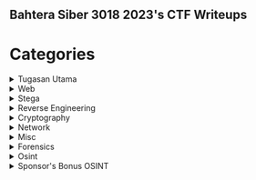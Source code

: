 ## Bahtera Siber 3018 2023's CTF Writeups

# Categories
<details>
   <summary>Tugasan Utama</summary>

  | Tugasan | Tahap Kesukaran |
  | --- | --- |
  | [Tugasan I : Seruan Perwira](https://github.com/OP-dash/BahteraSiber2023/blob/main/TugasanUtamaI.md) | - |
  | [Tugasan II : Tali Barut](https://github.com/OP-dash/BahteraSiber2023/blob/main/TugasanUtama2.md) | - |
  | [Warkah Akhir](https://github.com/OP-dash/BahteraSiber2023/blob/main/WarkahAkhir.md) | - |
  
</details>

<details>
  <summary>Web</summary>
    
  | Tugasan | Tahap Kesukaran |
  | --- | --- |
  | [Lemah](https://github.com/OP-dash/BahteraSiber2023/blob/main/Lemah.md) | Mudah |
  | [Wantujus](https://github.com/OP-dash/BahteraSiber2023/blob/main/Wantujus.md) | Mudah |
  | [Wantusom](#) | Mudah |
</details>

<details>
  <summary>Stega</summary>
    
  | Tugasan | Tahap Kesukaran |
  | --- | --- |
  | [Tugu Negara](https://github.com/OP-dash/BahteraSiber2023/blob/main/KeretapiTanahMelayu.md) | Sederhana |
  | [Bangsal 1](https://github.com/OP-dash/BahteraSiber2023/blob/main/Bangsal1.md) | Sederhana |
  | [Bangsal 2](https://github.com/OP-dash/BahteraSiber2023/blob/main/Bangsal2.md) | Sederhana |
</details>

<details>
  <summary>Reverse Engineering</summary>

  | Tugasan | Tahap Kesukaran |
  | --- | --- |
  | [Sarawak](https://github.com/OP-dash/BahteraSiber2023/blob/main/Sarawak.md) | Mudah |
</details>
  
<details>
  <summary>Cryptography</summary>

  | Tugasan | Tahap Kesukaran |
  | --- | --- |
  | [Nasihat](https://github.com/OP-dash/BahteraSiber2023/blob/main/Nasihat.md) | Mudah |
  | [Keretapi Tanah Melayu](https://github.com/OP-dash/BahteraSiber2023/blob/main/KeretapiTanahMelayu.md) | Mudah |
  | [Selamat Malam](https://github.com/OP-dash/BahteraSiber2023/blob/main/SelamatMalam.md) | Sederhana |
  | [Jerebu](https://github.com/OP-dash/BahteraSiber2023/blob/main/Jerebu.md) | Sederhana |
  | [1957bit](https://github.com/OP-dash/BahteraSiber2023/blob/main/1957bit.md) | Sederhana |
</details>

<details>
  <summary>Network</summary>

  | Tugasan | Tahap Kesukaran |
  | --- | --- |
  | [Johan](https://github.com/OP-dash/BahteraSiber2023/blob/main/Johan.md) | Mudah |
  | [Lagi-lagi Johan](https://github.com/OP-dash/BahteraSiber2023/blob/main/LagilagiJohan.md) | Mudah |
  | [Jalan Jalan Di Kuala Lumpur](https://github.com/OP-dash/BahteraSiber2023/blob/main/JalanJalanDiKualaLumpur.md) | Mudah |
</details>

<details>
  <summary>Misc</summary>

  | Tugasan | Tahap Kesukaran |
  | --- | --- |
  | [Mencari Rahsia Si Dia](https://github.com/OP-dash/BahteraSiber2023/blob/main/MencariRahsia.md) | Mudah |
  | [3108 CTF Town](#) | Sederhana |
  </details>

  <details>
  <summary>Forensics</summary>

  | Tugasan | Tahap Kesukaran |
  | --- | --- |
  | [Negeri-Negeri Di Malaysia](https://github.com/OP-dash/BahteraSiber2023/blob/main/NegeriNegeriDiMalaysia.md) | Mudah |
  </details>

<details>
  <summary>Osint</summary>

  | Tugasan | Tahap Kesukaran |
  | --- | --- |
  | [Pertemuan Kapista : Babak I](https://github.com/OP-dash/BahteraSiber2023/blob/main/PertemuanKapistaI.md) | Mudah |
  | [Pertemuan Kapista : Babak II](https://github.com/OP-dash/BahteraSiber2023/blob/main/PertemuanKapistaII.md) | Mudah |
  | [Pertemuan Kapista : Finale](https://github.com/OP-dash/BahteraSiber2023/blob/main/PertemuanKapistaIII.md) | Mudah |
  | [Hero Melayu](https://github.com/OP-dash/BahteraSiber2023/blob/main/HeroMelayu.md) | Mudah |
  | [Kisah Lama](https://github.com/OP-dash/BahteraSiber2023/blob/main/KisahLama.md) | Mudah |
  | [Mesej Dalam Botol](https://github.com/OP-dash/BahteraSiber2023/blob/main/MesejDalamBotol.md) | Sederhana |
</details>

<details>
 <summary>Sponsor's Bonus OSINT</summary>
   
  | Tugasan | Tahap Kesukaran |
  | --- | --- |
  | [YAYASAN DIGITAL MALAYSIA](https://github.com/OP-dash/BahteraSiber2023/blob/main/YayasanDigitalMalaysia.md)
  | [RE:HACK](https://github.com/OP-dash/BahteraSiber2023/blob/main/RE%3AHACK.md)
  | [TENANG KOMUNITI](https://github.com/OP-dash/BahteraSiber2023/blob/main/TenangKomuniti.md)
  | [ASK PENTEST](https://github.com/OP-dash/BahteraSiber2023/blob/main/AskPentest.md)
  | [SCAMGATE](https://github.com/OP-dash/BahteraSiber2023/blob/main/Scamgate.md)
  </details>
